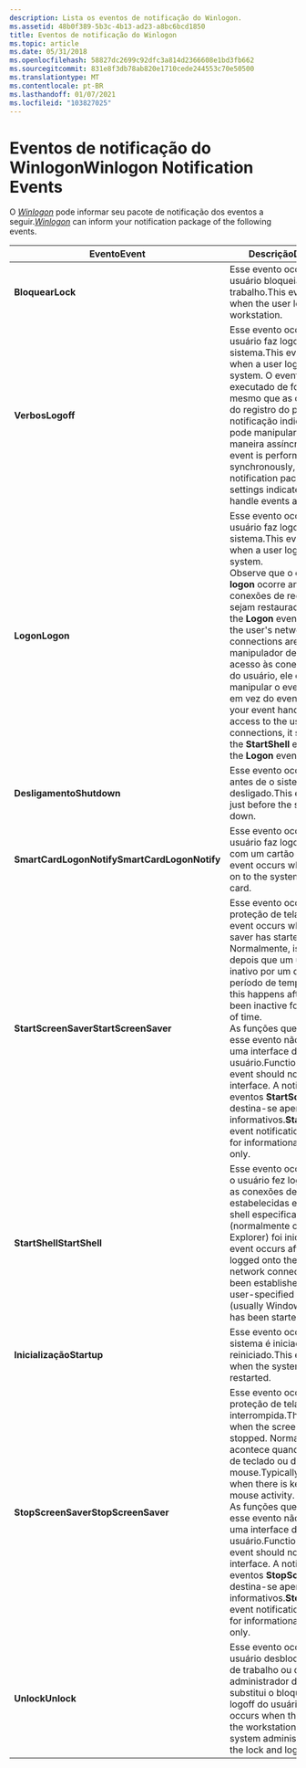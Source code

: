 ```yaml
---
description: Lista os eventos de notificação do Winlogon.
ms.assetid: 48b0f389-5b3c-4b13-ad23-a8bc6bcd1850
title: Eventos de notificação do Winlogon
ms.topic: article
ms.date: 05/31/2018
ms.openlocfilehash: 58827dc2699c92dfc3a814d2366608e1bd3fb662
ms.sourcegitcommit: 831e8f3db78ab820e1710cede244553c70e50500
ms.translationtype: MT
ms.contentlocale: pt-BR
ms.lasthandoff: 01/07/2021
ms.locfileid: "103827025"
---
```

# <a name="winlogon-notification-events"></a><span data-ttu-id="98dcc-103">Eventos de notificação do Winlogon</span><span class="sxs-lookup"><span data-stu-id="98dcc-103">Winlogon Notification Events</span></span>

<span data-ttu-id="98dcc-104">O [*Winlogon*](../secgloss/w-gly.md) pode informar seu pacote de notificação dos eventos a seguir.</span><span class="sxs-lookup"><span data-stu-id="98dcc-104">[*Winlogon*](../secgloss/w-gly.md) can inform your notification package of the following events.</span></span>



| <span data-ttu-id="98dcc-105">Evento</span><span class="sxs-lookup"><span data-stu-id="98dcc-105">Event</span></span>                               | <span data-ttu-id="98dcc-106">Descrição</span><span class="sxs-lookup"><span data-stu-id="98dcc-106">Description</span></span>                                                                                                                                                                                                                                                                                                         |
|-------------------------------------|---------------------------------------------------------------------------------------------------------------------------------------------------------------------------------------------------------------------------------------------------------------------------------------------------------------------|
| <span data-ttu-id="98dcc-107">**Bloquear**</span><span class="sxs-lookup"><span data-stu-id="98dcc-107">**Lock**</span></span><br/>                 | <span data-ttu-id="98dcc-108">Esse evento ocorre quando o usuário bloqueia a estação de trabalho.</span><span class="sxs-lookup"><span data-stu-id="98dcc-108">This event occurs when the user locks the workstation.</span></span><br/>                                                                                                                                                                                                                                                   |
| <span data-ttu-id="98dcc-109">**Verbos**</span><span class="sxs-lookup"><span data-stu-id="98dcc-109">**Logoff**</span></span><br/>               | <span data-ttu-id="98dcc-110">Esse evento ocorre quando um usuário faz logoff do sistema.</span><span class="sxs-lookup"><span data-stu-id="98dcc-110">This event occurs when a user logs off from the system.</span></span> <span data-ttu-id="98dcc-111">O evento de **logoff** é executado de forma síncrona, mesmo que as configurações do registro do pacote de notificação indiquem que ele pode manipular eventos de maneira assíncrona.</span><span class="sxs-lookup"><span data-stu-id="98dcc-111">The **Logoff** event is performed synchronously, even if the notification package's registry settings indicate that it can handle events asynchronously.</span></span><br/>                                                                                         |
| <span data-ttu-id="98dcc-112">**Logon**</span><span class="sxs-lookup"><span data-stu-id="98dcc-112">**Logon**</span></span><br/>                | <span data-ttu-id="98dcc-113">Esse evento ocorre quando um usuário faz logon no sistema.</span><span class="sxs-lookup"><span data-stu-id="98dcc-113">This event occurs when a user logs on the system.</span></span><br/> <span data-ttu-id="98dcc-114">Observe que o evento de **logon** ocorre antes que as conexões de rede do usuário sejam restauradas.</span><span class="sxs-lookup"><span data-stu-id="98dcc-114">Note that the **Logon** event occurs before the user's network connections are restored.</span></span> <span data-ttu-id="98dcc-115">Se o manipulador de eventos exigir acesso às conexões de rede do usuário, ele deverá manipular o evento **StartShell** em vez do evento de **logon** .</span><span class="sxs-lookup"><span data-stu-id="98dcc-115">If your event handler requires access to the user's network connections, it should handle the **StartShell** event instead of the **Logon** event.</span></span><br/> |
| <span data-ttu-id="98dcc-116">**Desligamento**</span><span class="sxs-lookup"><span data-stu-id="98dcc-116">**Shutdown**</span></span><br/>             | <span data-ttu-id="98dcc-117">Esse evento ocorre pouco antes de o sistema ser desligado.</span><span class="sxs-lookup"><span data-stu-id="98dcc-117">This event occurs just before the system shuts down.</span></span><br/>                                                                                                                                                                                                                                                     |
| <span data-ttu-id="98dcc-118">**SmartCardLogonNotify**</span><span class="sxs-lookup"><span data-stu-id="98dcc-118">**SmartCardLogonNotify**</span></span><br/> | <span data-ttu-id="98dcc-119">Esse evento ocorre quando um usuário faz logon no sistema com um cartão inteligente.</span><span class="sxs-lookup"><span data-stu-id="98dcc-119">This event occurs when a user logs on to the system with a smart card.</span></span><br/>                                                                                                                                                                                                                                   |
| <span data-ttu-id="98dcc-120">**StartScreenSaver**</span><span class="sxs-lookup"><span data-stu-id="98dcc-120">**StartScreenSaver**</span></span><br/>     | <span data-ttu-id="98dcc-121">Esse evento ocorre quando a proteção de tela é iniciada.</span><span class="sxs-lookup"><span data-stu-id="98dcc-121">This event occurs when the screen saver has started.</span></span> <span data-ttu-id="98dcc-122">Normalmente, isso acontece depois que um usuário fica inativo por um determinado período de tempo.</span><span class="sxs-lookup"><span data-stu-id="98dcc-122">Typically, this happens after a user has been inactive for a set period of time.</span></span><br/> <span data-ttu-id="98dcc-123">As funções que manipulam esse evento não devem exibir uma interface do usuário.</span><span class="sxs-lookup"><span data-stu-id="98dcc-123">Functions handling this event should not display a user interface.</span></span> <span data-ttu-id="98dcc-124">A notificação de eventos **StartScreenSaver** destina-se apenas a fins informativos.</span><span class="sxs-lookup"><span data-stu-id="98dcc-124">**StartScreenSaver** event notification is intended for informational purposes only.</span></span><br/> |
| <span data-ttu-id="98dcc-125">**StartShell**</span><span class="sxs-lookup"><span data-stu-id="98dcc-125">**StartShell**</span></span><br/>           | <span data-ttu-id="98dcc-126">Esse evento ocorre depois que o usuário fez logon no sistema, as conexões de rede foram estabelecidas e o programa de shell especificado pelo usuário (normalmente o Windows Explorer) foi iniciado.</span><span class="sxs-lookup"><span data-stu-id="98dcc-126">This event occurs after the user has logged onto the system, network connections have been established, and the user-specified shell program (usually Windows Explorer) has been started.</span></span><br/>                                                                                                                |
| <span data-ttu-id="98dcc-127">**Inicialização**</span><span class="sxs-lookup"><span data-stu-id="98dcc-127">**Startup**</span></span><br/>              | <span data-ttu-id="98dcc-128">Esse evento ocorre quando o sistema é iniciado ou reiniciado.</span><span class="sxs-lookup"><span data-stu-id="98dcc-128">This event occurs when the system is started or restarted.</span></span><br/>                                                                                                                                                                                                                                               |
| <span data-ttu-id="98dcc-129">**StopScreenSaver**</span><span class="sxs-lookup"><span data-stu-id="98dcc-129">**StopScreenSaver**</span></span><br/>      | <span data-ttu-id="98dcc-130">Esse evento ocorre quando a proteção de tela é interrompida.</span><span class="sxs-lookup"><span data-stu-id="98dcc-130">This event occurs when the screen saver has stopped.</span></span> <span data-ttu-id="98dcc-131">Normalmente, isso acontece quando há atividade de teclado ou de mouse.</span><span class="sxs-lookup"><span data-stu-id="98dcc-131">Typically this happens when there is keyboard or mouse activity.</span></span><br/> <span data-ttu-id="98dcc-132">As funções que manipulam esse evento não devem exibir uma interface do usuário.</span><span class="sxs-lookup"><span data-stu-id="98dcc-132">Functions handling this event should not display a user interface.</span></span> <span data-ttu-id="98dcc-133">A notificação de eventos **StopScreenSaver** destina-se apenas a fins informativos.</span><span class="sxs-lookup"><span data-stu-id="98dcc-133">**StopScreenSaver** event notification is intended for informational purposes only.</span></span><br/>                  |
| <span data-ttu-id="98dcc-134">**Unlock**</span><span class="sxs-lookup"><span data-stu-id="98dcc-134">**Unlock**</span></span><br/>               | <span data-ttu-id="98dcc-135">Esse evento ocorre quando o usuário desbloqueia a estação de trabalho ou quando um administrador do sistema substitui o bloqueio e faz o logoff do usuário.</span><span class="sxs-lookup"><span data-stu-id="98dcc-135">This event occurs when the user unlocks the workstation or when a system administrator overrides the lock and logs the user off.</span></span><br/>                                                                                                                                                                         |



 

 

 
